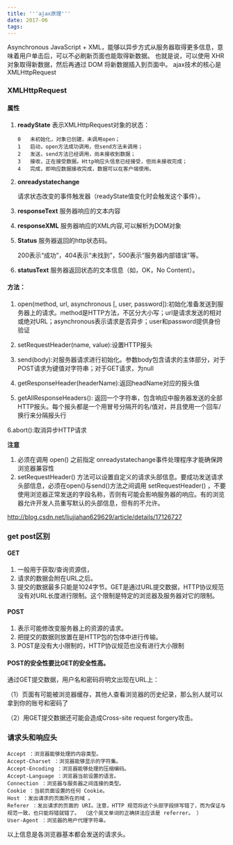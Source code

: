 ```yaml
---
title: '''ajax原理'''
date: 2017-06
tags:
---
```


 Asynchronous JavaScript + XML，能够以异步方式从服务器取得更多信息，意味着用户单击后，可以不必刷新页面也能取得新数据。
也就是说，可以使用 XHR 对象取得新数据，然后再通过 DOM 将新数据插入到页面中。
ajax技术的核心是XMLHttpRequest

### XMLHttpRequest

#### 属性
 1. **readyState**  表示XMLHttpRequest对象的状态：

    	0   未初始化，对象已创建，未调用open；
    	1   启动，open方法成功调用，但send方法未调用；
    	2   发送，send方法已经调用，尚未接收到数据；
    	3   接收，正在接受数据。Http响应头信息已经接受，但尚未接收完成；
    	4   完成，即响应数据接收完成，数据可以在客户端使用。

 2. **onreadystatechange**

	请求状态改变的事件触发器（readyState值变化时会触发这个事件）。

 3. **responseText**	服务器响应的文本内容
 4. **responseXML**		服务器响应的XML内容,可以解析为DOM对象
 5. **Status**		服务器返回的http状态码。

	200表示“成功”，404表示“未找到”，500表示“服务器内部错误”等。

 6. **statusText**	服务器返回状态的文本信息（如，OK，No Content）。

#### 方法：

 1. open(method, url, asynchronous [, user, password]):初始化准备发送到服务器上的请求。method是HTTP方法，不区分大小写；url是请求发送的相对或绝对URL；asynchronous表示请求是否异步；user和password提供身份验证

 2. setRequestHeader(name, value):设置HTTP报头

 3. send(body):对服务器请求进行初始化。参数body包含请求的主体部分，对于POST请求为键值对字符串；对于GET请求，为null

 4. getResponseHeader(headerName):返回headName对应的报头值

 5. getAllResponseHeaders(): 返回一个字符串，包含响应中服务器发送的全部HTTP报头。每个报头都是一个用冒号分隔开的名/值对，并且使用一个回车/换行来分隔报头行
 
 6.abort():取消异步HTTP请求


 **注意**
  1. 必须在调用 open() 之前指定 onreadystatechange事件处理程序才能确保跨浏览器兼容性
  2. setRequestHeader() 方法可以设置自定义的请求头部信息。要成功发送请求头部信息，必须在open()与send()方法之间调用 setRequestHeader() ，不要使用浏览器正常发送的字段名称，否则有可能会影响服务器的响应。有的浏览器允许开发人员重写默认的头部信息，但有的不允许。


http://blog.csdn.net/liujiahan629629/article/details/17126727


### get post区别

#### GET 
 1. 一般用于获取/查询资源信，
 2. 请求的数据会附在URL之后。
 3. 提交的数据最多只能是1024字节。GET是通过URL提交数据，HTTP协议规范没有对URL长度进行限制。这个限制是特定的浏览器及服务器对它的限制。

#### POST 
 1. 表示可能修改变服务器上的资源的请求。
 2. 把提交的数据则放置在是HTTP包的包体中进行传输。
 3. POST是没有大小限制的，HTTP协议规范也没有进行大小限制

#### POST的安全性要比GET的安全性高。
  通过GET提交数据，用户名和密码将明文出现在URL上：

  （1）页面有可能被浏览器缓存，其他人查看浏览器的历史纪录，那么别人就可以拿到你的账号和密码了

  （2）用GET提交数据还可能会造成Cross-site request forgery攻击。


### 请求头和响应头

    Accept ：浏览器能够处理的内容类型。
    Accept-Charset ：浏览器能够显示的字符集。
    Accept-Encoding ：浏览器能够处理的压缩编码。
    Accept-Language ：浏览器当前设置的语言。
    Connection ：浏览器与服务器之间连接的类型。
    Cookie ：当前页面设置的任何 Cookie。
    Host ：发出请求的页面所在的域 。
    Referer ：发出请求的页面的 URI。注意，HTTP 规范将这个头部字段拼写错了，而为保证与规范一致，也只能将错就错了。 （这个英文单词的正确拼法应该是 referrer。 ）
    User-Agent ：浏览器的用户代理字符串。

以上信息是各浏览器基本都会发送的请求头。








